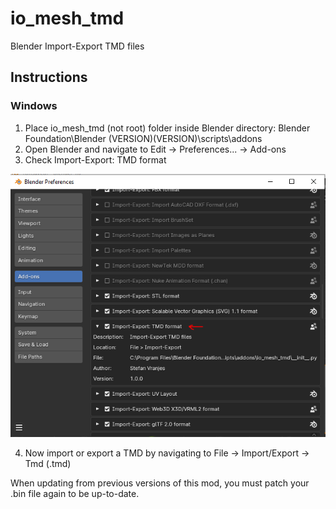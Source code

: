 # io_mesh_tmd
 Blender Import-Export TMD files

## Instructions

### Windows

1. Place io_mesh_tmd (not root) folder inside Blender directory: Blender Foundation\Blender (VERSION)\(VERSION)\scripts\addons
2. Open Blender and navigate to Edit -> Preferences... -> Add-ons
3. Check Import-Export: TMD format

![alt text](https://github.com/stefanvranjes/io_mesh_tmd/blob/main/PREFS.PNG?raw=true)

4. Now import or export a TMD by navigating to File -> Import/Export -> Tmd (.tmd)

When updating from previous versions of this mod, you must patch your .bin file again to be up-to-date.
